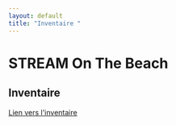 ```yaml
---
layout: default
title: "Inventaire "
---
```

# STREAM On The Beach

## Inventaire

[Lien vers l'inventaire](https://docs.google.com/spreadsheets/d/1jQNdvC_8eyw4zMzWHGRQBNFa6LbhS-z-i88EaQMoMiQ/edit#gid=1614345262)
